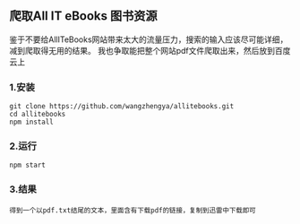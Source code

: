 ## 爬取All IT eBooks 图书资源
鉴于不要给AllITeBooks网站带来太大的流量压力，搜索的输入应该尽可能详细，减到爬取得无用的结果。
我也争取能把整个网站pdf文件爬取出来，然后放到百度云上
### 1.安装
    git clone https://github.com/wangzhengya/allitebooks.git
    cd allitebooks
    npm install
### 2.运行
    npm start
### 3.结果
    得到一个以pdf.txt结尾的文本，里面含有下载pdf的链接，复制到迅雷中下载即可